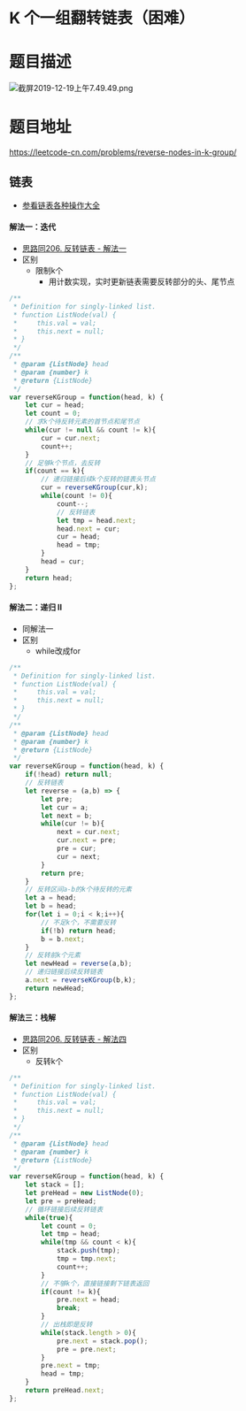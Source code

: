 #  K 个一组翻转链表（困难）
# 题目描述
![截屏2019-12-19上午7.49.49.png](https://pic.leetcode-cn.com/bc15a6141124406b6242f0a9f48a3f3cb7ff9fc4b4254ba2f21f1e576e6632f0-%E6%88%AA%E5%B1%8F2019-12-19%E4%B8%8A%E5%8D%887.49.49.png)
# 题目地址
<https://leetcode-cn.com/problems/reverse-nodes-in-k-group/>
## 链表
+ [参看链表各种操作大全](https://github.com/Alex660/Algorithms-and-data-structures/blob/master/algo/%E9%93%BE%E8%A1%A8_linkedList.md)
#### 解法一：迭代
+ [思路同206. 反转链表 - 解法一](https://leetcode-cn.com/problems/reverse-linked-list/solution/206-fan-zhuan-lian-biao-by-alexer-660/)
+ 区别
  + 限制k个
    + 用计数实现，实时更新链表需要反转部分的头、尾节点
```javascript
/**
 * Definition for singly-linked list.
 * function ListNode(val) {
 *     this.val = val;
 *     this.next = null;
 * }
 */
/**
 * @param {ListNode} head
 * @param {number} k
 * @return {ListNode}
 */
var reverseKGroup = function(head, k) {
    let cur = head;
    let count = 0;
    // 求k个待反转元素的首节点和尾节点
    while(cur != null && count != k){
        cur = cur.next;
        count++;
    }
    // 足够k个节点，去反转
    if(count == k){
        // 递归链接后续k个反转的链表头节点
        cur = reverseKGroup(cur,k);
        while(count != 0){
            count--;
            // 反转链表
            let tmp = head.next;
            head.next = cur;
            cur = head;
            head = tmp;
        }
        head = cur;
    }
    return head;
};
```
#### 解法二：递归 II
+ 同解法一
+ 区别
  + while改成for
```javascript
/**
 * Definition for singly-linked list.
 * function ListNode(val) {
 *     this.val = val;
 *     this.next = null;
 * }
 */
/**
 * @param {ListNode} head
 * @param {number} k
 * @return {ListNode}
 */
var reverseKGroup = function(head, k) {
    if(!head) return null;
    // 反转链表
    let reverse = (a,b) => {
        let pre;
        let cur = a;
        let next = b;
        while(cur != b){
            next = cur.next;
            cur.next = pre;
            pre = cur;
            cur = next;
        }
        return pre;
    }
    // 反转区间a-b的k个待反转的元素
    let a = head;
    let b = head;
    for(let i = 0;i < k;i++){
        // 不足k个，不需要反转
        if(!b) return head;
        b = b.next;
    }
    // 反转前k个元素
    let newHead = reverse(a,b);
    // 递归链接后续反转链表
    a.next = reverseKGroup(b,k);
    return newHead;
};
```
#### 解法三：栈解
+ [思路同206. 反转链表 - 解法四](https://leetcode-cn.com/problems/reverse-linked-list/solution/206-fan-zhuan-lian-biao-by-alexer-660/)
+ 区别
  + 反转k个
```javascript
/**
 * Definition for singly-linked list.
 * function ListNode(val) {
 *     this.val = val;
 *     this.next = null;
 * }
 */
/**
 * @param {ListNode} head
 * @param {number} k
 * @return {ListNode}
 */
var reverseKGroup = function(head, k) {
    let stack = [];
    let preHead = new ListNode(0);
    let pre = preHead;
    // 循环链接后续反转链表
    while(true){
        let count = 0;
        let tmp = head;
        while(tmp && count < k){
            stack.push(tmp);
            tmp = tmp.next;
            count++;
        }
        // 不够k个，直接链接剩下链表返回
        if(count != k){
            pre.next = head;
            break;
        }
        // 出栈即是反转
        while(stack.length > 0){
            pre.next = stack.pop();
            pre = pre.next;
        }
        pre.next = tmp;
        head = tmp;
    }
    return preHead.next;
};
```